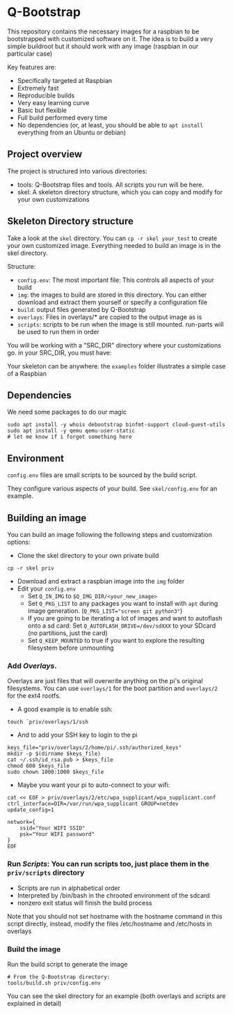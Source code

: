 # Q-Bootstrap

This repository contains the necessary images for a raspbian to be bootstrapped with customized software on it.
The idea is to build a very simple buildroot but it should work with any image (raspbian in our particular case)

Key features are:
* Specifically targeted at Raspbian
* Extremely fast
* Reproducible builds
* Very easy learning curve
* Basic but flexible
* Full build performed every time
* No dependencies (or, at least, you should be able to `apt install` everything from an Ubuntu or debian)

## Project overview

The project is structured into various directories:
* tools: Q-Bootstrap files and tools. All scripts you run will be here.
* skel: A skeleton directory structure, which you can copy and modify for your own customizations

## Skeleton Directory structure

Take a look at the `skel` directory. You can `cp -r skel your_test` to create your own customized image. Everything needed to build an image is in the skel directory.

Structure:
* `config.env`: The most important file: This controls all aspects of your build
* `img`: the images to build are stored in this directory. You can either download and extract them yourself or specify a configuration file
* `build`: output files generated by Q-Bootstrap
* `overlays`: Files in overlays/* are copied to the output image as is
* `scripts`: scripts to be run when the image is still mounted. run-parts will be used to run them in order


You will be working with a "SRC_DIR" directory where your customizations go. in your SRC_DIR, you must have:


Your skeleton can be anywhere. the `examples` folder illustrates a simple case of a Raspbian


## Dependencies

We need some packages to do our magic

```
sudo apt install -y whois debootstrap binfmt-support cloud-guest-utils
sudo apt install -y qemu qemu-user-static
# let me know if i forget something here
```

## Environment

`config.env` files are small scripts to be sourced by the build script.

They configure various aspects of your build. See `skel/config.env` for an example.


## Building an image

You can build an image following the following steps and customization options:

* Clone the skel directory to your own private build

```
cp -r skel priv
```

* Download and extract a raspbian image into the `img` folder
* Edit your `config.env`
  * Set `Q_IN_IMG` to `$Q_IMG_DIR/<your_new_image>`
  * Set `Q_PKG_LIST` to any packages you want to install with `apt` during
    image generation. (`Q_PKG_LIST="screen git python3"`)
  * If you are going to be iterating a lot of images and want to autoflash onto a sd card:
    Set `Q_AUTOFLASH_DRIVE=/dev/sdXXX` to your SDcard (no partitions, just the card)
  * Set `Q_KEEP_MOUNTED` to true if you want to explore the resulting filesystem before unmounting
### Add *Overlays*. 

Overlays are just files that will overwrite anything on
the pi's original filesystems. You can use `overlays/1` for the boot partition
and `overlays/2` for the ext4 rootfs. 

* A good example is to enable ssh:
```
touch `priv/overlays/1/ssh
```

* And to add your SSH key to login to the pi
  
```
keys_file="priv/overlays/2/home/pi/.ssh/authorized_keys"
mkdir -p $(dirname $keys_file)
cat ~/.ssh/id_rsa.pub > $keys_file
chmod 600 $keys_file
sudo chown 1000:1000 $keys_file
```

* Maybe you want your pi to auto-connect to your wifi:

```
cat << EOF > priv/overlays/2/etc/wpa_supplicant/wpa_supplicant.conf
ctrl_interface=DIR=/var/run/wpa_supplicant GROUP=netdev
update_config=1

network={
	ssid="Your WIFI SSID"
	psk="Your WIFI password"
}
EOF
```


### Run *Scripts*: You can run scripts too, just place them in the `priv/scripts` directory
  * Scripts are run in alphabetical order
  * Interpreted by /bin/bash in the chrooted environment of the sdcard
  * nonzero exit status will finish the build process

Note that you should not set hostname with the hostname command in this script directly, instead, modify the files /etc/hostname and /etc/hosts in overlays
  

### Build the image
Run the build script to generate the image
```
# From the Q-Bootstrap directory:
tools/build.sh priv/config.env
```

You can see the skel directory for an example (both overlays and scripts are explained in detail)


